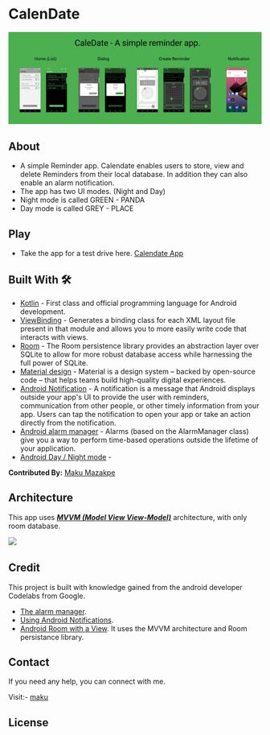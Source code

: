# CalenDate
![](media/calendate.png)

## About
- A simple Reminder app. Calendate enables users to store, view and delete Reminders from their local database. In addition they can also enable an alarm notification.
- The app has two UI modes. (Night and Day)
- Night mode is called GREEN - PANDA
- Day mode is called GREY - PLACE

## Play
- Take the app for a test drive here. [Calendate App](https://appetize.io/app/p2h3c1trbwcprcznxpf6gf098m)

## Built With 🛠
- [Kotlin](https://kotlinlang.org/) - First class and official programming language for Android development.
- [ViewBinding](https://developer.android.com/topic/libraries/view-binding) - Generates a binding class for each XML layout file present in that module and allows you to more easily write code that interacts with views.
- [Room](https://developer.android.com/topic/libraries/architecture/room?gclid=CjwKCAjwwMn1BRAUEiwAZ_jnEgolz5twQ8VDcXxXd3v6ADuBkkrJ6jvOISrlPYxMTOeUiVo-WOpnuhoCZTAQAvD_BwE&gclsrc=aw.ds) - The Room persistence library provides an abstraction layer over SQLite to allow for more robust database access while harnessing the full power of SQLite.
- [Material design](https://material.io/collections/developer-tutorials/#android-java) - Material is a design system – backed by open-source code – that helps teams build high-quality digital experiences.
- [Android Notification](https://developer.android.com/guide/topics/ui/notifiers/notifications) - A notification is a message that Android displays outside your app's UI to provide the user with reminders, communication from other people, or other timely information from your app. Users can tap the notification to open your app or take an action directly from the notification.
- [Android alarm manager](https://developer.android.com/training/scheduling/alarms) - Alarms (based on the AlarmManager class) give you a way to perform time-based operations outside the lifetime of your application.
- [Android Day / Night mode](https://developer.android.com/guide/topics/ui/look-and-feel/darktheme) - 

**Contributed By:** [Maku Mazakpe](https://github.com/ma-za-kpe/)

## Architecture
This app uses [***MVVM (Model View View-Model)***](https://developer.android.com/jetpack/docs/guide#recommended-app-arch) architecture, with only room database.

![](https://developer.android.com/topic/libraries/architecture/images/final-architecture.png)

## Credit
This project is built with knowledge gained from the android developer Codelabs from Google.
- [The alarm manager](https://codelabs.developers.google.com/codelabs/android-training-alarm-manager/index.html?index=..%2F..android-training#0).
- [Using Android Notifications](https://codelabs.developers.google.com/codelabs/advanced-android-kotlin-training-notifications/#3).
- [Android Room with a View](https://codelabs.developers.google.com/codelabs/android-room-with-a-view/#0).
It uses the MVVM architecture and Room persistance library.

## Contact
If you need any help, you can connect with me.

Visit:- [maku](https://maku.dev)

## License
